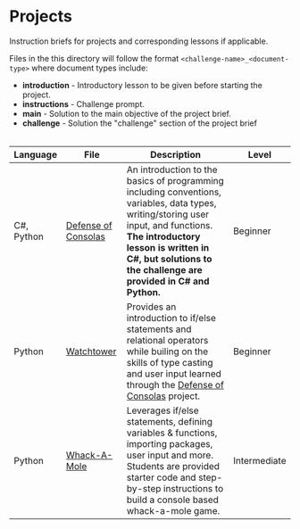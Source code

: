 # Projects

Instruction briefs for projects and corresponding lessons if applicable.

Files in the this directory will follow the format `<challenge-name>_<document-type>` where document types include:

- **introduction** - Introductory lesson to be given before starting the project.
- **instructions** - Challenge prompt.
- **main** - Solution to the main objective of the project brief.
- **challenge** - Solution the "challenge" section of the project brief
  <br/>
  <br/>

| Language   | File                                             | Description                                                                                                                                                                                                                                       | Level    |
| ---------- | ------------------------------------------------ | ------------------------------------------------------------------------------------------------------------------------------------------------------------------------------------------------------------------------------------------------- | -------- |
| C#, Python | [Defense of Consolas](./Defense%20Of%20Consolas) | An introduction to the basics of programming including conventions, variables, data types, writing/storing user input, and functions. **The introductory lesson is written in C#, but solutions to the challenge are provided in C# and Python.** | Beginner |
| Python     | [Watchtower](./Watchtower)                       | Provides an introduction to if/else statements and relational operators while builing on the skills of type casting and user input learned through the [Defense of Consolas](./Defense%20Of%20Consolas) project.                                  | Beginner |
| Python     | [Whack-A-Mole](./whack-a-mole) | Leverages if/else statements, defining variables & functions, importing packages, user input and more. Students are provided starter code and step-by-step instructions to build a console based whack-a-mole game. | Intermediate |
